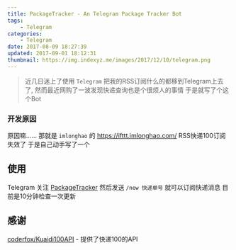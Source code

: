 ```yaml
---
title: PackageTracker - An Telegram Package Tracker Bot
tags: 
    - Telegram
categories:
    - Telegram
date: 2017-08-09 18:27:39
updated: 2017-09-01 18:12:31
thumbnail: https://img.indexyz.me/images/2017/12/10/telegram.png
---
```

> 近几日迷上了使用 `Telegram` 把我的RSS订阅什么的都移到Telegram上去了, 然而最近网购了一波发现快递查询也是个很烦人的事情 于是就写了个这个Bot


<!--more-->


### 开发原因
原因嘛...... 那就是 `imlonghao` 的 https://ifttt.imlonghao.com/ 
RSS快递100订阅失效了 于是自己动手写了一个

## 使用
Telegram 关注 [PackageTracker](t.me/IPackageTrackerBot) 
然后发送 `/new 快递单号` 就可以订阅快递消息 目前是10分钟检查一次更新

## 感谢
[coderfox/Kuaidi100API](https://github.com/coderfox/Kuaidi100API) - 
提供了快递100的API

